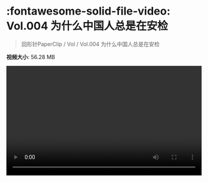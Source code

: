 # :fontawesome-solid-file-video: Vol.004 为什么中国人总是在安检

> 回形针PaperClip / Vol / Vol.004 为什么中国人总是在安检

**视频大小**: 56.28 MB

<video id="V-c2d03d608d685c7941a0ad265582cb98" width="512" height="288" preload="none" playsinline webkit-playsinline></video>